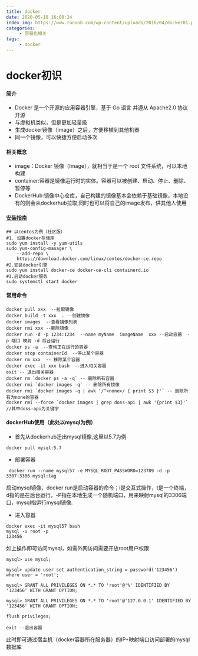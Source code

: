 ```yaml
---
title: docker
date: 2020-05-18 16:08:24
index_img: https://www.runoob.com/wp-content/uploads/2016/04/docker01.png
categories:
     - 容器化相关
tags: 
     - docker
---
```



# docker初识
#### 简介   
- Docker 是一个开源的应用容器引擎，基于 Go 语言 并遵从 Apache2.0 协议开源
- 与虚拟机类似，但是更加轻量级
- 生成docker镜像（image）之后，方便移植到其他机器
- 同一个镜像，可以快捷方便启动多次


#### 相关概念
- image：Docker 镜像（Image），就相当于是一个 root 文件系统，可以本地构建
- container:容器是镜像运行时的实体。容器可以被创建、启动、停止、删除、暂停等
- DockerHub:镜像中心仓库，自己构建的镜像基本会依赖于基础镜像，本地没有的则会从dockerhub拉取;同时也可以将自己的image发布，供其他人使用

#### [安装指南](https://docs.docker.com/engine/install/centos/)

```
## 以centos为例（社区版）
#1. 设置docker存储库
sudo yum install -y yum-utils
sudo yum-config-manager \
    --add-repo \
    https://download.docker.com/linux/centos/docker-ce.repo
#2.安装docker引擎
sudo yum install docker-ce docker-ce-cli containerd.io
#3.启动docker服务
sudo systemctl start docker
```

#### 常用命令
```
docker pull xxx  --拉取镜像
docker build -t xxx  . --创建镜像
docker images  --查看镜像列表
docker rmi xxx --删除镜像
docker run -d -p 1234:1234  --name myName  imageName  xxx --启动容器  -p 端口 映射 -d 后台运行
docker ps -a  --查询正在运行的容器
docker stop containerId  --停止某个容器
docker rm xxx  -- 移除某个容器
docker exec -it xxx bash  --进入相关容器
exit -- 退出相关容器
docker rm `docker ps -a -q` -- 删除所有容器
docker rmi `docker images -q` -- 删除所有镜像
docker rmi `docker images -q | awk '/^<none>/ { print $3 }'` -- 删除所有为none的容器
docker rmi --force `docker images | grep doss-api | awk '{print $3}'`    //其中doss-api为关键字
```

#### dockerHub使用（此处以mysql为例）
- 首先从dockerhub迁出mysql镜像,这里以5.7为例
   
```
docker pull mysql:5.7
```
- 部署容器
```
 docker run --name mysql57 -e MYSQL_ROOT_PASSWORD=123789 -d -p 3307:3306 mysql:tag
```
启动mysql镜像，docker run是启动容器的命令；i是交互式操作，t是一个终端，d指的是在后台运行，-P指在本地生成一个随机端口，用来映射mysql的3306端口，mysql指运行mysql镜像.

- 进入容器
```
docker exec -it mysql57 bash
mysql -u root -p
123456
```
如上操作即可访问mysql，如需外网访问需要开放root用户权限
```
mysql> use mysql;

mysql> update user set authentication_string = password('123456') where user = 'root';

mysql> GRANT ALL PRIVILEGES ON *.* TO 'root'@'%' IDENTIFIED BY '123456' WITH GRANT OPTION;

mysql> GRANT ALL PRIVILEGES ON *.* TO 'root'@'127.0.0.1' IDENTIFIED BY '123456' WITH GRANT OPTION;

flush privileges;
```
```
exit --退出容器
```
此时即可通过宿主机（docker容器所在服务器）的IP+映射端口访问部署的mysql数据库

